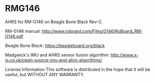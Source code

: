 # RMG146

AHRS for RM-G146 on Beagle Bone Black Rev-C.

RM-G146 manual:
http://www.roboard.com/Files/G146/RoBoard_RM-G146.pdf

Beagle Bone Black:
https://beagleboard.org/black

Madgwick's IMU and AHRS sensor fusion algorithm:
http://www.x-io.co.uk/open-source-imu-and-ahrs-algorithms/

License Information
This software is distributed in the hope that it will be useful, but WITHOUT ANY WARRANTY.
